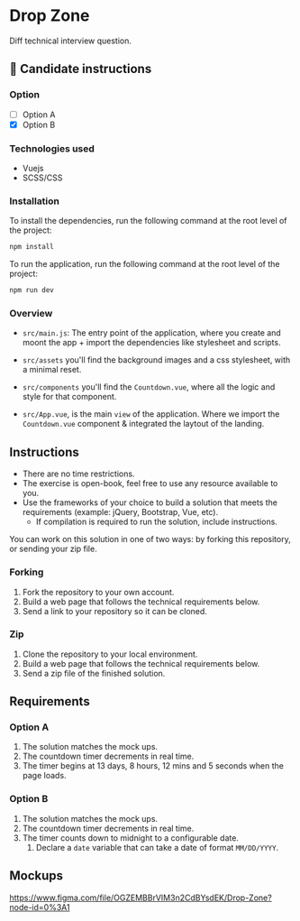 # Drop Zone
Diff technical interview question.

## 👋 Candidate instructions 

### Option

- [ ] Option A
- [x] Option B

### Technologies used 

- Vuejs
- SCSS/CSS

### Installation

To install the dependencies, run the following command at the root level of the project:

```bash
npm install
```

To run the application, run the following command at the root level of the project:

```bash
npm run dev
```

### Overview

- `src/main.js`: The entry point of the application, where you create and moont the app + import the dependencies like stylesheet and scripts.

- `src/assets` you'll find the background images and a css stylesheet, with a minimal reset.

- `src/components` you'll find the `Countdown.vue`, where all the logic and style for that component.

- `src/App.vue`, is the main `view` of the application. Where we import the `Countdown.vue` component & integrated the laytout of the landing.

## Instructions
* There are no time restrictions.
* The exercise is open-book, feel free to use any resource available to you.
* Use the frameworks of your choice to build a solution that meets the requirements (example: jQuery, Bootstrap, Vue, etc).
   * If compilation is required to run the solution, include instructions.

You can work on this solution in one of two ways: by forking this repository, or sending your zip file.

### Forking
1. Fork the repository to your own account.
2. Build a web page that follows the technical requirements below.
3. Send a link to your repository so it can be cloned.

### Zip
1. Clone the repository to your local environment.
2. Build a web page that follows the technical requirements below.
3. Send a zip file of the finished solution.

## Requirements
### Option A
1. The solution matches the mock ups.
1. The countdown timer decrements in real time.
1. The timer begins at 13 days, 8 hours, 12 mins and 5 seconds when the page loads.

### Option B
1. The solution matches the mock ups.
1. The countdown timer decrements in real time.
1. The timer counts down to midnight to a configurable date.
   1. Declare a `date` variable that can take a date of format `MM/DD/YYYY`.

## Mockups
https://www.figma.com/file/OGZEMBBrVIM3n2CdBYsdEK/Drop-Zone?node-id=0%3A1